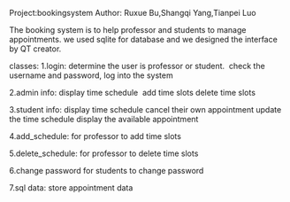 Project:bookingsystem
Author: Ruxue Bu,Shangqi Yang,Tianpei Luo

The booking system is to help professor and students to manage appointments. we used  sqlite for database and we designed the interface by QT creator.

classes:
1.login:
determine the user is professor or student. 
check the username and password, log into the system 

2.admin info:
display time schedule 
add time slots
delete time slots

3.student info:
display time schedule
cancel their own appointment
update the time schedule
display the available appointment

4.add_schedule:
for professor to add time slots

5.delete_schedule:
for professor to delete time slots

6.change password
for students to change password

7.sql data:
store appointment data

